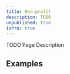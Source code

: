 ```yaml
---
title: Non-profit
description: TODO
unpublished: true
isPro: true
---
```


TODO Page Description

## Examples
